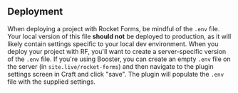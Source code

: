 ## Deployment

When deploying a project with Rocket Forms, be mindful of the `.env` file. Your local version of this file **should not** be deployed to production, as it will likely contain settings specific to your local dev environment. When you deploy your project with RF, you'll want to create a server-specific version of the `.env` file. If you're using Booster, you can create an empty `.env` file on the server (in `site.live/rocket-forms`) and then navigate to the plugin settings screen in Craft and click "save". The plugin will populate the `.env` file with the supplied settings.